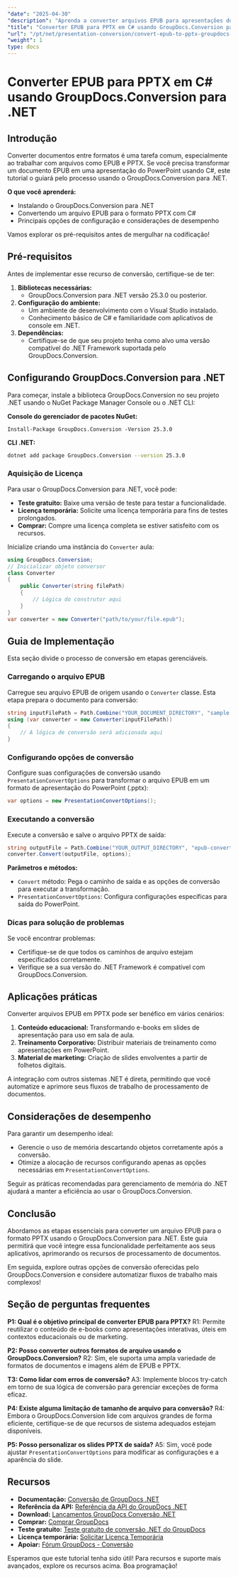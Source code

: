 ```yaml
---
"date": "2025-04-30"
"description": "Aprenda a converter arquivos EPUB para apresentações do PowerPoint com facilidade usando o GroupDocs.Conversion para .NET. Siga este guia passo a passo para aprimorar seus fluxos de trabalho de processamento de documentos."
"title": "Converter EPUB para PPTX em C# usando GroupDocs.Conversion para .NET"
"url": "/pt/net/presentation-conversion/convert-epub-to-pptx-groupdocs-conversion-net/"
"weight": 1
type: docs
---
```

# Converter EPUB para PPTX em C# usando GroupDocs.Conversion para .NET

## Introdução

Converter documentos entre formatos é uma tarefa comum, especialmente ao trabalhar com arquivos como EPUB e PPTX. Se você precisa transformar um documento EPUB em uma apresentação do PowerPoint usando C#, este tutorial o guiará pelo processo usando o GroupDocs.Conversion para .NET.

**O que você aprenderá:**
- Instalando o GroupDocs.Conversion para .NET
- Convertendo um arquivo EPUB para o formato PPTX com C#
- Principais opções de configuração e considerações de desempenho

Vamos explorar os pré-requisitos antes de mergulhar na codificação!

## Pré-requisitos

Antes de implementar esse recurso de conversão, certifique-se de ter:
1. **Bibliotecas necessárias:**
   - GroupDocs.Conversion para .NET versão 25.3.0 ou posterior.
2. **Configuração do ambiente:**
   - Um ambiente de desenvolvimento com o Visual Studio instalado.
   - Conhecimento básico de C# e familiaridade com aplicativos de console em .NET.
3. **Dependências:**
   - Certifique-se de que seu projeto tenha como alvo uma versão compatível do .NET Framework suportada pelo GroupDocs.Conversion.

## Configurando GroupDocs.Conversion para .NET

Para começar, instale a biblioteca GroupDocs.Conversion no seu projeto .NET usando o NuGet Package Manager Console ou o .NET CLI:

**Console do gerenciador de pacotes NuGet:**
```shell
Install-Package GroupDocs.Conversion -Version 25.3.0
```

**CLI .NET:**
```bash
dotnet add package GroupDocs.Conversion --version 25.3.0
```

### Aquisição de Licença

Para usar o GroupDocs.Conversion para .NET, você pode:
- **Teste gratuito:** Baixe uma versão de teste para testar a funcionalidade.
- **Licença temporária:** Solicite uma licença temporária para fins de testes prolongados.
- **Comprar:** Compre uma licença completa se estiver satisfeito com os recursos.

Inicialize criando uma instância do `Converter` aula:
```csharp
using GroupDocs.Conversion;
// Inicializar objeto conversor
class Converter
{
    public Converter(string filePath)
    {
        // Lógica do construtor aqui
    }
}
var converter = new Converter("path/to/your/file.epub");
```

## Guia de Implementação

Esta seção divide o processo de conversão em etapas gerenciáveis.

### Carregando o arquivo EPUB

Carregue seu arquivo EPUB de origem usando o `Converter` classe. Esta etapa prepara o documento para conversão:
```csharp
string inputFilePath = Path.Combine("YOUR_DOCUMENT_DIRECTORY", "sample.epub");
using (var converter = new Converter(inputFilePath))
{
    // A lógica de conversão será adicionada aqui
}
```

### Configurando opções de conversão

Configure suas configurações de conversão usando `PresentationConvertOptions` para transformar o arquivo EPUB em um formato de apresentação do PowerPoint (.pptx):
```csharp
var options = new PresentationConvertOptions();
```

### Executando a conversão

Execute a conversão e salve o arquivo PPTX de saída:
```csharp
string outputFile = Path.Combine("YOUR_OUTPUT_DIRECTORY", "epub-converted-to.pptx");
converter.Convert(outputFile, options);
```

**Parâmetros e métodos:**
- `Convert` método: Pega o caminho de saída e as opções de conversão para executar a transformação.
- `PresentationConvertOptions`: Configura configurações específicas para saída do PowerPoint.

### Dicas para solução de problemas

Se você encontrar problemas:
- Certifique-se de que todos os caminhos de arquivo estejam especificados corretamente.
- Verifique se a sua versão do .NET Framework é compatível com GroupDocs.Conversion.

## Aplicações práticas

Converter arquivos EPUB em PPTX pode ser benéfico em vários cenários:
1. **Conteúdo educacional:** Transformando e-books em slides de apresentação para uso em sala de aula.
2. **Treinamento Corporativo:** Distribuir materiais de treinamento como apresentações em PowerPoint.
3. **Material de marketing:** Criação de slides envolventes a partir de folhetos digitais.

A integração com outros sistemas .NET é direta, permitindo que você automatize e aprimore seus fluxos de trabalho de processamento de documentos.

## Considerações de desempenho

Para garantir um desempenho ideal:
- Gerencie o uso de memória descartando objetos corretamente após a conversão.
- Otimize a alocação de recursos configurando apenas as opções necessárias em `PresentationConvertOptions`.

Seguir as práticas recomendadas para gerenciamento de memória do .NET ajudará a manter a eficiência ao usar o GroupDocs.Conversion.

## Conclusão

Abordamos as etapas essenciais para converter um arquivo EPUB para o formato PPTX usando o GroupDocs.Conversion para .NET. Este guia permitirá que você integre essa funcionalidade perfeitamente aos seus aplicativos, aprimorando os recursos de processamento de documentos.

Em seguida, explore outras opções de conversão oferecidas pelo GroupDocs.Conversion e considere automatizar fluxos de trabalho mais complexos!

## Seção de perguntas frequentes

**P1: Qual é o objetivo principal de converter EPUB para PPTX?**
R1: Permite reutilizar o conteúdo de e-books como apresentações interativas, úteis em contextos educacionais ou de marketing.

**P2: Posso converter outros formatos de arquivo usando o GroupDocs.Conversion?**
R2: Sim, ele suporta uma ampla variedade de formatos de documentos e imagens além de EPUB e PPTX.

**T3: Como lidar com erros de conversão?**
A3: Implemente blocos try-catch em torno de sua lógica de conversão para gerenciar exceções de forma eficaz.

**P4: Existe alguma limitação de tamanho de arquivo para conversão?**
R4: Embora o GroupDocs.Conversion lide com arquivos grandes de forma eficiente, certifique-se de que recursos de sistema adequados estejam disponíveis.

**P5: Posso personalizar os slides PPTX de saída?**
A5: Sim, você pode ajustar `PresentationConvertOptions` para modificar as configurações e a aparência do slide.

## Recursos
- **Documentação:** [Conversão de GroupDocs .NET](https://docs.groupdocs.com/conversion/net/)
- **Referência da API:** [Referência da API do GroupDocs .NET](https://reference.groupdocs.com/conversion/net/)
- **Download:** [Lançamentos GroupDocs Conversão .NET](https://releases.groupdocs.com/conversion/net/)
- **Comprar:** [Comprar GroupDocs](https://purchase.groupdocs.com/buy)
- **Teste gratuito:** [Teste gratuito de conversão .NET do GroupDocs](https://releases.groupdocs.com/conversion/net/)
- **Licença temporária:** [Solicitar Licença Temporária](https://purchase.groupdocs.com/temporary-license/)
- **Apoiar:** [Fórum GroupDocs - Conversão](https://forum.groupdocs.com/c/conversion/10)

Esperamos que este tutorial tenha sido útil! Para recursos e suporte mais avançados, explore os recursos acima. Boa programação!